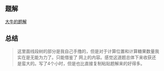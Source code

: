## 题解
[大牛的题解](http://blog.csdn.net/u010372095/article/details/13743535)
## 总结
>这里面线段树的部分是我自己手撸的，但是对于计算位置和计算糖果数量我实在是无能为力了。只能借鉴了
网上的内容。感觉这道题总体下来收获还是蛮大的。写了4个小时，但是也比直接复制粘贴题解来的好得多。